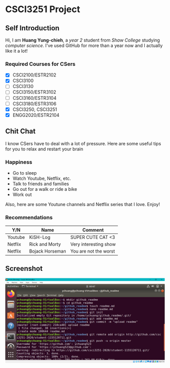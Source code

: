 # CSCI3251 Project
## Self Introduction
Hi, I am **Huang Yung-chieh**, a *year 2* student from *Shaw College* studying *computer science*.
I've used GitHub for more than a year now and I actually like it a lot!
### Required Courses for CSers
- [x] CSCI2100/ESTR2102
- [x] CSCI3100
- [ ] CSCI3130
- [ ] CSCI3150/ESTR3102
- [ ] CSCI3160/ESTR3104
- [ ] CSCI3180/ESTR3106
- [x] CSCI3250, CSCI3251
- [x] ENGG2020/ESTR2104
## Chit Chat
I know CSers have to deal with a lot of pressure.
Here are some useful tips for you to relax and restart your brain
### Happiness
* Go to sleep
* Watch Youtube, Netflix, etc.
* Talk to friends and families
* Go out for a walk or ride a bike
* Work out

Also, here are some Youtune channels and Netflix series that I love. Enjoy!
### Recommendations
Y/N|Name|Comment
---|---|---
Youtube|KiSH-Log|SUPER CUTE CAT <3
Netflix|Rick and Morty|Very interesting show
Netflix|Bojack Horseman|You are not the worst
## Screenshot
![Screenshot](2020-04-10.png)
